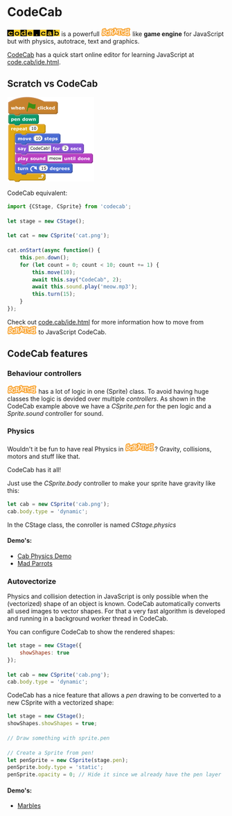 CodeCab
=======

![Scratch](https://raw.githubusercontent.com/code-cab/codecab/master/doc-img/cc-logo.png)  is a  powerfull ![Scratch](https://raw.githubusercontent.com/code-cab/codecab/master/doc-img/scratch-logo2.png) like __game engine__ for JavaScript but with physics, autotrace, text and graphics.


[CodeCab](https://code.cab) has a quick start online editor for learning JavaScript at [code.cab/ide.html](https://code.cab/ide.html).


Scratch vs CodeCab
-----------

![Scratch code 1](https://raw.githubusercontent.com/code-cab/codecab/master/doc-img/scratch-code1.png)

CodeCab equivalent:
```javascript
import {CStage, CSprite} from 'codecab';

let stage = new CStage();

let cat = new CSprite('cat.png');

cat.onStart(async function() {
    this.pen.down();
    for (let count = 0; count < 10; count += 1) {
        this.move(10);
        await this.say("CodeCab", 2);
        await this.sound.play('meow.mp3');
        this.turn(15);
    }
});
```

Check out [code.cab/ide.html](https://code.cab/ide.html) for more information how to move from ![Scratch](https://raw.githubusercontent.com/code-cab/codecab/master/doc-img/scratch-logo2.png) to JavaScript CodeCab.

CodeCab features
----

### Behaviour controllers

![Scratch](https://raw.githubusercontent.com/code-cab/codecab/master/doc-img/scratch-logo2.png)
has a lot of logic in one (Sprite) class. To avoid having huge classes the logic is devided
 over multiple _controllers_. As shown in the CodeCab example above we have a _CSprite.pen_ for
 the pen logic and a _Sprite.sound_ controller for sound.


### Physics

Wouldn't it be fun to have real Physics in ![Scratch](https://raw.githubusercontent.com/code-cab/codecab/master/doc-img/scratch-logo2.png)? Gravity, collisions, motors and stuff like that.

CodeCab has it all!

Just use the _CSprite.body_ controller to make your sprite have gravity like this:

```javascript
let cab = new CSprite('cab.png');
cab.body.type = 'dynamic';
```

In the CStage class, the conroller is named _CStage.physics_
#### Demo's:
- [Cab Physics Demo](https://code.cab/u/demo/Cab%20Physics%20Demo.html)
- [Mad Parrots](https://code.cab/u/demo/Mad%20Parrots.html)

### Autovectorize

Physics and collision detection in JavaScript is only possible when the (vectorized) shape of an object
is known. CodeCab automatically converts all used images to vector shapes. For that a very fast algorithm is
developed and running in a background worker thread in CodeCab.

You can configure CodeCab to show the rendered shapes:

```javascript
let stage = new CStage({
    showShapes: true
});

let cab = new CSprite('cab.png');
cab.body.type = 'dynamic';
```

CodeCab has a nice feature that allows a _pen_ drawing to be converted to a new CSprite with a vectorized shape:
```javascript
let stage = new CStage();
showShapes.showShapes = true;

// Draw something with sprite.pen

// Create a Sprite from pen!
let penSprite = new CSprite(stage.pen);
penSprite.body.type = 'static';
penSprite.opacity = 0; // Hide it since we already have the pen layer
```


#### Demo's:
- [Marbles](https://code.cab/u/demo/Marbles.html)



